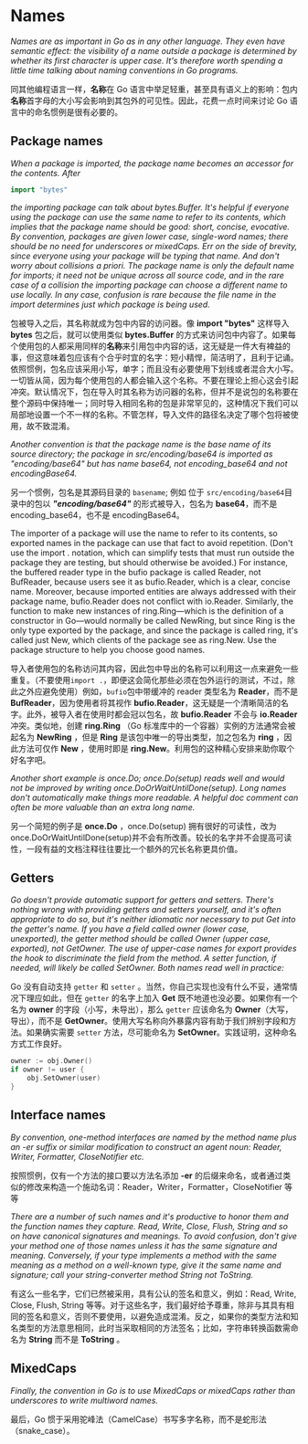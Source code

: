 # Names

*Names are as important in Go as in any other language. They even have semantic effect: the visibility of a name outside a package is determined by whether its first character is upper case. It's therefore worth spending a little time talking about naming conventions in Go programs.*

同其他编程语言一样，**名称**在 Go 语言中举足轻重，甚至具有语义上的影响：包内**名称**首字母的大小写会影响到其包外的可见性。因此，花费一点时间来讨论 Go 语言中的命名惯例是很有必要的。

## Package names

*When a package is imported, the package name becomes an accessor for the contents. After*

```go
import "bytes"
```

*the importing package can talk about bytes.Buffer. It's helpful if everyone using the package can use the same name to refer to its contents, which implies that the package name should be good: short, concise, evocative. By convention, packages are given lower case, single-word names; there should be no need for underscores or mixedCaps. Err on the side of brevity, since everyone using your package will be typing that name. And don't worry about collisions a priori. The package name is only the default name for imports; it need not be unique across all source code, and in the rare case of a collision the importing package can choose a different name to use locally. In any case, confusion is rare because the file name in the import determines just which package is being used.*

包被导入之后，其名称就成为包中内容的访问器。像 **import "bytes"** 这样导入 **bytes** 包之后，就可以使用类似 **bytes.Buffer** 的方式来访问包中内容了。如果每个使用包的人都采用同样的**名称**来引用包中内容的话，这无疑是一件大有裨益的事，但这意味着包应该有个合乎时宜的名字：短小精悍，简洁明了，且利于记诵。依照惯例，包名应该采用小写，单字；而且没有必要使用下划线或者混合大小写。一切皆从简，因为每个使用包的人都会输入这个名称。不要在理论上担心这会引起冲突。默认情况下，包在导入时其名称为访问器的名称，但并不是说包的名称要在整个源码中保持唯一；同时导入相同名称的包是非常罕见的，这种情况下我们可以局部地设置一个不一样的名称。不管怎样，导入文件的路径名决定了哪个包将被使用，故不致混淆。

*Another convention is that the package name is the base name of its source directory; the package in src/encoding/base64 is imported as "encoding/base64" but has name base64, not encoding_base64 and not encodingBase64.*

另一个惯例，包名是其源码目录的 `basename`; 例如 位于 `src/encoding/base64`目录中的包以 ***"encoding/base64"*** 的形式被导入，包名为 **base64**，而不是 encoding_base64，也不是 encodingBase64。

The importer of a package will use the name to refer to its contents, so exported names in the package can use that fact to avoid repetition. (Don't use the import . notation, which can simplify tests that must run outside the package they are testing, but should otherwise be avoided.) For instance, the buffered reader type in the bufio package is called Reader, not BufReader, because users see it as bufio.Reader, which is a clear, concise name. Moreover, because imported entities are always addressed with their package name, bufio.Reader does not conflict with io.Reader. Similarly, the function to make new instances of ring.Ring—which is the definition of a constructor in Go—would normally be called NewRing, but since Ring is the only type exported by the package, and since the package is called ring, it's called just New, which clients of the package see as ring.New. Use the package structure to help you choose good names.

导入者使用包的名称访问其内容，因此包中导出的名称可以利用这一点来避免一些重复。（不要使用`import .`，即便这会简化那些必须在包外运行的测试，不过，除此之外应避免使用）例如，`bufio`包中带缓冲的 reader 类型名为 **Reader**，而不是 **BufReader**，因为使用者将其视作 **bufio.Reader**，这无疑是一个清晰简洁的名字。此外，被导入者在使用时都会冠以包名，故 **bufio.Reader** 不会与 **io.Reader** 冲突。类似地，创建 **ring.Ring** （Go  标准库中的一个容器）实例的方法通常会被起名为 **NewRing**  ，但是 **Ring** 是该包中唯一的导出类型，加之包名为 **ring** ，因此方法可仅作 **New** ，使用时即是 **ring.New**。利用包的这种精心安排来助你取个好名字吧。

*Another short example is once.Do; once.Do(setup) reads well and would not be improved by writing once.DoOrWaitUntilDone(setup). Long names don't automatically make things more readable. A helpful doc comment can often be more valuable than an extra long name.*

另一个简短的例子是 **once.Do** ，once.Do(setup) 拥有很好的可读性，改为 once.DoOrWaitUntilDone(setup)并不会有所改善。较长的名字并不会提高可读性，一段有益的文档注释往往要比一个额外的冗长名称更具价值。

## Getters

*Go doesn't provide automatic support for getters and setters. There's nothing wrong with providing getters and setters yourself, and it's often appropriate to do so, but it's neither idiomatic nor necessary to put Get into the getter's name. If you have a field called owner (lower case, unexported), the getter method should be called Owner (upper case, exported), not GetOwner. The use of upper-case names for export provides the hook to discriminate the field from the method. A setter function, if needed, will likely be called SetOwner. Both names read well in practice:*

Go 没有自动支持 `getter` 和 `setter` 。当然，你自己实现也没有什么不妥，通常情况下理应如此，但在 `getter` 的名字上加入 **Get** 既不地道也没必要。如果你有一个名为 **owner** 的字段（小写，未导出），那么 `getter` 应该命名为 **Owner**（大写，导出），而不是 **GetOwner**。使用大写名称向外暴露内容有助于我们辨别字段和方法。如果确实需要 `setter` 方法，尽可能命名为 **SetOwner**。实践证明，这种命名方式工作良好。

```go
owner := obj.Owner()
if owner != user {
    obj.SetOwner(user)
}
```

## Interface names

*By convention, one-method interfaces are named by the method name plus an -er suffix or similar modification to construct an agent noun: Reader, Writer, Formatter, CloseNotifier etc.*

按照惯例，仅有一个方法的接口要以方法名添加 **-er** 的后缀来命名，或者通过类似的修改来构造一个施动名词：Reader，Writer，Formatter，CloseNotifier 等等

*There are a number of such names and it's productive to honor them and the function names they capture. Read, Write, Close, Flush, String and so on have canonical signatures and meanings. To avoid confusion, don't give your method one of those names unless it has the same signature and meaning. Conversely, if your type implements a method with the same meaning as a method on a well-known type, give it the same name and signature; call your string-converter method String not ToString.*

有这么一些名字，它们已然被采用，具有公认的签名和意义，例如：Read, Write, Close, Flush, String 等等。对于这些名字，我们最好给予尊重，除非与其具有相同的签名和意义，否则不要使用，以避免造成混淆。反之，如果你的类型方法和知名类型的方法意思相同，此时当采取相同的方法签名；比如，字符串转换函数需命名为 **String** 而不是 **ToString** 。

## MixedCaps

*Finally, the convention in Go is to use MixedCaps or mixedCaps rather than underscores to write multiword names.*

最后，Go 惯于采用驼峰法（CamelCase）书写多字名称，而不是蛇形法（snake_case）。